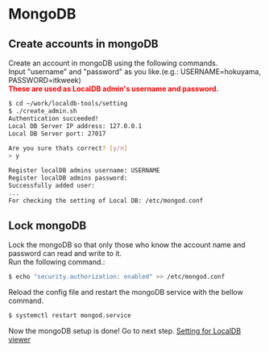 # MongoDB

## Create accounts in mongoDB
Create an account in mongoDB using the following commands.<br>
Input "username" and "password" as you like.(e.g.: USERNAME=hokuyama, PASSWORD=itkweek)<br>
<span style="color: red; ">**These are used as LocalDB admin's username and password.**</span>

```bash
$ cd ~/work/localdb-tools/setting
$ ./create_admin.sh
Authentication succeeded!
Local DB Server IP address: 127.0.0.1
Local DB Server port: 27017
 
Are you sure thats correct? [y/n]
> y

Register localDB admins username: USERNAME
Register localDB admins password: 
Successfully added user:
...
For checking the setting of Local DB: /etc/mongod.conf
```

## Lock mongoDB
Lock the mongoDB so that only those who know the account name and password can read and write to it.<br>
Run the following command.:
```bash
$ echo "security.authorization: enabled" >> /etc/mongod.conf
```
Reload the config file and restart the mongoDB service with the bellow command.
```bash
$ systemctl restart mongod.service
```
Now the mongoDB setup is done! Go to next step.
[Setting for LocalDB viewer](database_demonstration_viewer.md)<br>

